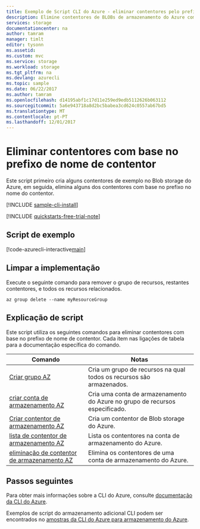 ```yaml
---
title: Exemplo de Script CLI do Azure - eliminar contentores pelo prefixo | Microsoft Docs
description: Elimine contentores de BLOBs de armazenamento do Azure com base no prefixo de nome de contentor.
services: storage
documentationcenter: na
author: tamram
manager: timlt
editor: tysonn
ms.assetid: 
ms.custom: mvc
ms.service: storage
ms.workload: storage
ms.tgt_pltfrm: na
ms.devlang: azurecli
ms.topic: sample
ms.date: 06/22/2017
ms.author: tamram
ms.openlocfilehash: d14195abf1c17d11e259ed9edb5112626b063112
ms.sourcegitcommit: 5a6e943718a8d2bc5babea3cd624c0557ab67bd5
ms.translationtype: MT
ms.contentlocale: pt-PT
ms.lasthandoff: 12/01/2017
---
```

# <a name="delete-containers-based-on-container-name-prefix"></a>Eliminar contentores com base no prefixo de nome de contentor

Este script primeiro cria alguns contentores de exemplo no Blob storage do Azure, em seguida, elimina alguns dos contentores com base no prefixo no nome do contentor.

[!INCLUDE [sample-cli-install](../../../includes/sample-cli-install.md)]

[!INCLUDE [quickstarts-free-trial-note](../../../includes/quickstarts-free-trial-note.md)]

## <a name="sample-script"></a>Script de exemplo

[!code-azurecli-interactive[main](../../../cli_scripts/storage/delete-containers-by-prefix/delete-containers-by-prefix.sh?highlight=2-3 "Delete containers by prefix")]

## <a name="clean-up-deployment"></a>Limpar a implementação 

Execute o seguinte comando para remover o grupo de recursos, restantes contentores, e todos os recursos relacionados.

```azurecli-interactive
az group delete --name myResourceGroup
```

## <a name="script-explanation"></a>Explicação de script

Este script utiliza os seguintes comandos para eliminar contentores com base no prefixo de nome de contentor. Cada item nas ligações de tabela para a documentação específica do comando.

| Comando | Notas |
|---|---|
| [Criar grupo AZ](/cli/azure/group#create) | Cria um grupo de recursos na qual todos os recursos são armazenados. |
| [criar conta de armazenamento AZ](/cli/azure/storage/account#create) | Cria uma conta de armazenamento do Azure no grupo de recursos especificado. |
| [Criar contentor de armazenamento AZ](/cli/azure/storage/container#create) | Cria um contentor de Blob storage do Azure. |
| [lista de contentor de armazenamento AZ](/cli/azure/storage/container#list) | Lista os contentores na conta de armazenamento do Azure. |
| [eliminação de contentor de armazenamento AZ](/cli/azure/storage/container#delete) | Elimina os contentores de uma conta de armazenamento do Azure. |

## <a name="next-steps"></a>Passos seguintes

Para obter mais informações sobre a CLI do Azure, consulte [documentação da CLI do Azure](/cli/azure/overview).

Exemplos de script do armazenamento adicional CLI podem ser encontrados no [amostras da CLI do Azure para armazenamento do Azure](../blobs/storage-samples-blobs-cli.md).
